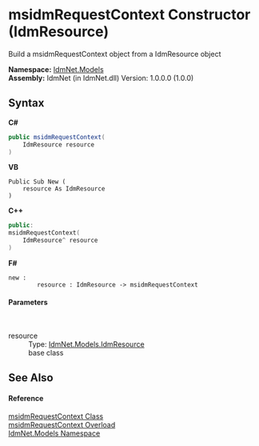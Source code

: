 # msidmRequestContext Constructor (IdmResource)
 

Build a msidmRequestContext object from a IdmResource object

**Namespace:**&nbsp;<a href="N_IdmNet_Models">IdmNet.Models</a><br />**Assembly:**&nbsp;IdmNet (in IdmNet.dll) Version: 1.0.0.0 (1.0.0)

## Syntax

**C#**<br />
``` C#
public msidmRequestContext(
	IdmResource resource
)
```

**VB**<br />
``` VB
Public Sub New ( 
	resource As IdmResource
)
```

**C++**<br />
``` C++
public:
msidmRequestContext(
	IdmResource^ resource
)
```

**F#**<br />
``` F#
new : 
        resource : IdmResource -> msidmRequestContext
```


#### Parameters
&nbsp;<dl><dt>resource</dt><dd>Type: <a href="T_IdmNet_Models_IdmResource">IdmNet.Models.IdmResource</a><br />base class</dd></dl>

## See Also


#### Reference
<a href="T_IdmNet_Models_msidmRequestContext">msidmRequestContext Class</a><br /><a href="Overload_IdmNet_Models_msidmRequestContext__ctor">msidmRequestContext Overload</a><br /><a href="N_IdmNet_Models">IdmNet.Models Namespace</a><br />